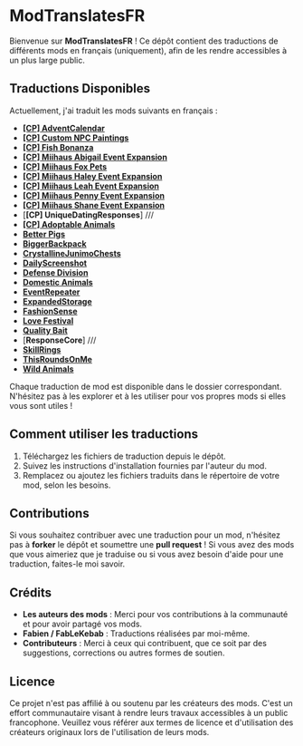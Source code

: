 # **ModTranslatesFR**

Bienvenue sur **ModTranslatesFR** ! Ce dépôt contient des traductions de différents mods en français (uniquement), afin de les rendre accessibles à un plus large public.

## **Traductions Disponibles**

Actuellement, j'ai traduit les mods suivants en français :

- [**[CP] AdventCalendar**](https://www.nexusmods.com/stardewvalley/mods/29868)
- [**[CP] Custom NPC Paintings**](https://www.nexusmods.com/stardewvalley/mods/26228)
- [**[CP] Fish Bonanza**](https://www.nexusmods.com/stardewvalley/mods/28447)
- [**[CP] Miihaus Abigail Event Expansion**](https://www.nexusmods.com/stardewvalley/mods/18657)
- [**[CP] Miihaus Fox Pets**](https://www.nexusmods.com/stardewvalley/mods/27660)
- [**[CP] Miihaus Haley Event Expansion**](https://www.nexusmods.com/stardewvalley/mods/17674)
- [**[CP] Miihaus Leah Event Expansion**](https://www.nexusmods.com/stardewvalley/mods/28299)
- [**[CP] Miihaus Penny Event Expansion**](https://www.nexusmods.com/stardewvalley/mods/16279)
- [**[CP] Miihaus Shane Event Expansion**](https://www.nexusmods.com/stardewvalley/mods/24068)
- [**[CP] UniqueDatingResponses**] ///
- [**[CP] Adoptable Animals**](https://www.nexusmods.com/stardewvalley/mods/23885)
- [**Better Pigs**](https://www.nexusmods.com/stardewvalley/mods/16879)
- [**BiggerBackpack**](https://www.nexusmods.com/stardewvalley/mods/1845)
- [**CrystallineJunimoChests**](https://www.nexusmods.com/stardewvalley/mods/20658)
- [**DailyScreenshot**](https://www.nexusmods.com/stardewvalley/mods/4779)
- [**Defense Division**](https://www.nexusmods.com/stardewvalley/mods/12079)
- [**Domestic Animals**](https://www.nexusmods.com/stardewvalley/mods/10134)
- [**EventRepeater**](https://www.nexusmods.com/stardewvalley/mods/3642)
- [**ExpandedStorage**](https://www.nexusmods.com/stardewvalley/mods/7431)
- [**FashionSense**](https://www.nexusmods.com/stardewvalley/mods/9969)
- [**Love Festival**](https://www.nexusmods.com/stardewvalley/mods/17819)
- [**Quality Bait**](https://www.nexusmods.com/stardewvalley/mods/16832)
- [**ResponseCore**] ///
- [**SkillRings**](https://www.nexusmods.com/stardewvalley/mods/7515)
- [**ThisRoundsOnMe**](https://www.nexusmods.com/stardewvalley/mods/27683)
- [**Wild Animals**](https://www.nexusmods.com/stardewvalley/mods/9063)

Chaque traduction de mod est disponible dans le dossier correspondant. N'hésitez pas à les explorer et à les utiliser pour vos propres mods si elles vous sont utiles !

## **Comment utiliser les traductions**

1. Téléchargez les fichiers de traduction depuis le dépôt.
2. Suivez les instructions d'installation fournies par l'auteur du mod.
3. Remplacez ou ajoutez les fichiers traduits dans le répertoire de votre mod, selon les besoins.

## **Contributions**

Si vous souhaitez contribuer avec une traduction pour un mod, n'hésitez pas à **forker** le dépôt et soumettre une **pull request** ! 
Si vous avez des mods que vous aimeriez que je traduise ou si vous avez besoin d'aide pour une traduction, faites-le moi savoir.

## **Crédits**

- **Les auteurs des mods** : Merci pour vos contributions à la communauté et pour avoir partagé vos mods.
- **Fabien / FabLeKebab** : Traductions réalisées par moi-même.
- **Contributeurs** : Merci à ceux qui contribuent, que ce soit par des suggestions, corrections ou autres formes de soutien.

## **Licence**

Ce projet n'est pas affilié à ou soutenu par les créateurs des mods. C'est un effort communautaire visant à rendre leurs travaux accessibles à un public francophone. 
Veuillez vous référer aux termes de licence et d'utilisation des créateurs originaux lors de l'utilisation de leurs mods.
